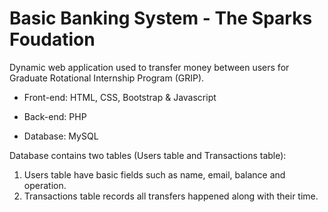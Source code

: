# Basic Banking System - The Sparks Foudation
Dynamic web application used to transfer money between users for Graduate Rotational Internship Program (GRIP).

- Front-end: HTML, CSS, Bootstrap & Javascript

- Back-end: PHP

- Database: MySQL   

Database contains two tables (Users table and Transactions table):
1. Users table have basic fields such as name, email, balance and operation.
2. Transactions table records all transfers happened along with their time.
